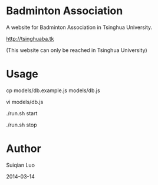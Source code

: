 # Badminton Association

A website for Badminton Association in Tsinghua University.

http://tsinghuaba.tk

(This website can only be reached in Tsinghua University)

# Usage

cp models/db.example.js models/db.js

vi models/db.js

./run.sh start

./run.sh stop

# Author

Suiqian Luo

2014-03-14
